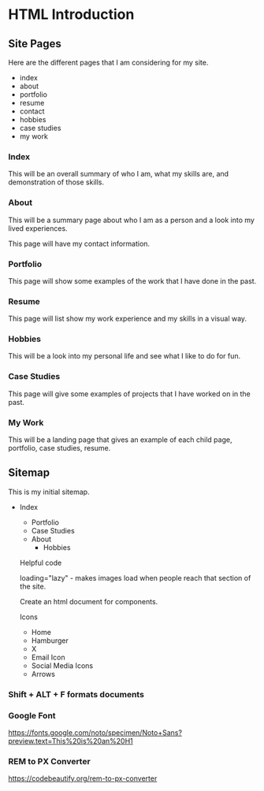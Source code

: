 # HTML Introduction

## Site Pages
Here are the different pages that I am considering for my site.
- index
- about
- portfolio
- resume
- contact
- hobbies
- case studies
- my work

### Index
This will be an overall summary of who I am, what my skills are, and demonstration of those skills.

### About
This will be a summary page about who I am as a person and a look into my lived experiences.

This page will have my contact information.

### Portfolio
This page will show some examples of the work that I have done in the past.

### Resume
This page will list show my work experience and my skills in a visual way.

### Hobbies
This will be a look into my personal life and see what I like to do for fun.

### Case Studies
This page will give some examples of projects that I have worked on in the past.

### My Work
This will be a landing page that gives an example of each child page, portfolio, case studies, resume.

## Sitemap
This is my initial sitemap.

- Index
    - Portfolio
    - Case Studies
    - About
        - Hobbies

    Helpful code

    loading="lazy" - makes images load when people reach that section of the site.

    Create an html document for components.

    Icons
    - Home
    - Hamburger
    - X
    - Email Icon
    - Social Media Icons
    - Arrows

### Shift + ALT + F formats documents

### Google Font
https://fonts.google.com/noto/specimen/Noto+Sans?preview.text=This%20is%20an%20H1

### REM to PX Converter
https://codebeautify.org/rem-to-px-converter